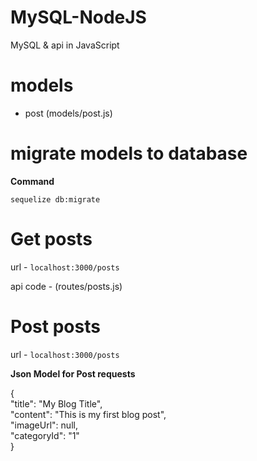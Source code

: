 # MySQL-NodeJS
 MySQL & api in JavaScript

# models
 - post (models/post.js)

# migrate models to database

**Command**

 `sequelize db:migrate`

# Get posts
 url - `localhost:3000/posts`

 api code - (routes/posts.js)

# Post posts
  url - `localhost:3000/posts`

**Json Model for Post requests**

{\
    "title": "My Blog Title",\
    "content": "This is my first blog post",\
    "imageUrl": null,\
    "categoryId": "1"\
}